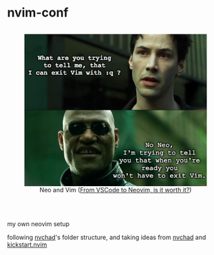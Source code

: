 # nvim-conf

<figure style="display: inline-block;">
  <img src="https://github.com/lexxx-c/gifs-n-memes/blob/main/vim-neo.jpg?raw=true" width="500" style="vertical-align: top;">
  <figcaption style="text-align: center; ">Neo and Vim (<a href="https://filiphalas.com/from-vscode-to-neovim">From VSCode to Neovim, is it worth it?</a>)</figcaption>
</figure>

<br>
<br>
<br>

my own neovim setup

following [nvchad](https://github.com/NvChad/NvChad)'s folder structure, and taking ideas from [nvchad](https://github.com/NvChad/NvChad) and [kickstart.nvim](https://github.com/nvim-lua/kickstart.nvim)



